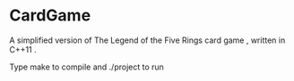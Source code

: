 # CardGame
A simplified version of The Legend of the Five Rings card game , written in C++11 .

Type make to compile and ./project to run
